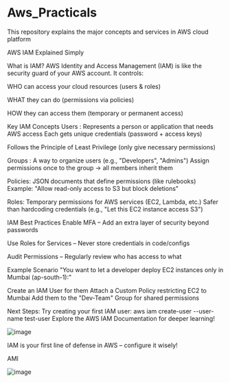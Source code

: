 # Aws_Practicals
This repository explains the major concepts and services in AWS cloud platform 

AWS IAM Explained Simply

 What is IAM?
AWS Identity and Access Management (IAM) is like the security guard of your AWS account. It controls:

WHO can access your cloud resources (users & roles)

WHAT they can do (permissions via policies)

HOW they can access them (temporary or permanent access)

Key IAM Concepts
 Users : Represents a person or application that needs AWS access
Each gets unique credentials (password + access keys)

Follows the Principle of Least Privilege (only give necessary permissions)

 Groups : A way to organize users (e.g., "Developers", "Admins")
Assign permissions once to the group → all members inherit them

 Policies: JSON documents that define permissions (like rulebooks)
Example: "Allow read-only access to S3 but block deletions"

Roles: Temporary permissions for AWS services (EC2, Lambda, etc.)
Safer than hardcoding credentials (e.g., "Let this EC2 instance access S3")

IAM Best Practices
Enable MFA – Add an extra layer of security beyond passwords

Use Roles for Services – Never store credentials in code/configs

Audit Permissions – Regularly review who has access to what

Example Scenario
"You want to let a developer deploy EC2 instances only in Mumbai (ap-south-1):"

Create an IAM User for them
Attach a Custom Policy restricting EC2 to Mumbai
Add them to the "Dev-Team" Group for shared permissions

Next Steps: 
Try creating your first IAM user:
aws iam create-user --user-name test-user
Explore the AWS IAM Documentation for deeper learning!

![image](https://github.com/user-attachments/assets/0e79a65c-1b4f-4ad1-8bc2-cbbb127de784)



IAM is your first line of defense in AWS – configure it wisely! 

AMI

![image](https://github.com/user-attachments/assets/83faea33-74b3-4b07-9fb9-248567dbd234)

